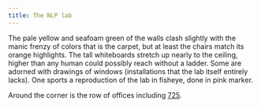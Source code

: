 ```yaml
---
title: The NLP lab
---
```


The pale yellow and seafoam green of the walls clash slightly with the manic frenzy of colors that is the carpet, but at least the chairs match its orange highlights. The tall whiteboards stretch up nearly to the ceiling, higher than any human could possibly reach without a ladder. Some are adorned with drawings of windows (installations that the lab itself entirely lacks). One sports a reproduction of the lab in fisheye, done in pink marker.

Around the corner is the row of offices including [725](/secrets/725.html).